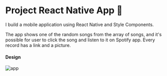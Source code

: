 # Project React Native App 📱

I build a mobile application using React Native and Style Components.

The app shows one of the random songs from the array of songs, and it's possible for user to click the song and listen to it on Spotify app. Every record has a link and a picture. 

#### Design

![app](https://i.pinimg.com/564x/6f/8d/bc/6f8dbc1838c2d18868d8c38568675395.jpg)